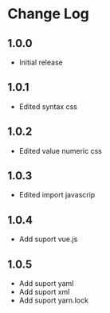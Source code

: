# Change Log

## 1.0.0

* Initial release

## 1.0.1

* Edited syntax css

## 1.0.2

* Edited value numeric css

## 1.0.3

* Edited import javascrip

## 1.0.4

* Add suport vue.js

## 1.0.5

* Add suport yaml
* Add suport xml
* Add suport yarn.lock
